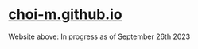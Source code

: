 # [choi-m.github.io](https://choi-m.github.io/)


Website above:
In progress as of September 26th 2023
